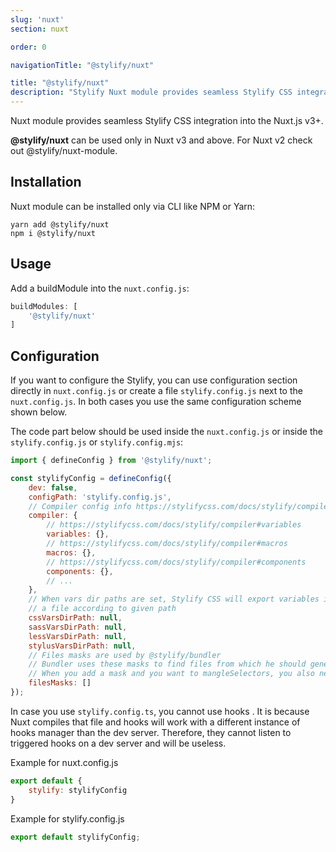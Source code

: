 ```yaml
---
slug: 'nuxt'
section: nuxt

order: 0

navigationTitle: "@stylify/nuxt"

title: "@stylify/nuxt"
description: "Stylify Nuxt module provides seamless Stylify CSS integration into the Nuxt.js v3+."
---
```


Nuxt module provides seamless Stylify CSS integration into the Nuxt.js v3+.

<stack-blitz-link link="stylify-nuxt3"></stack-blitz-link>

<note>
	<strong>@stylify/nuxt</strong> can be used only in Nuxt v3 and above. For Nuxt v2 check out <nuxt-link to="/docs/nuxt-module">@stylify/nuxt-module</nuxt-link>.
</note>

## Installation

Nuxt module can be installed only via CLI like NPM or Yarn:

```
yarn add @stylify/nuxt
npm i @stylify/nuxt
```

## Usage

Add a buildModule into the `nuxt.config.js`:
```js
buildModules: [
	'@stylify/nuxt'
]
```

## Configuration

If you want to configure the Stylify, you can use configuration section directly in `nuxt.config.js` or create a file `stylify.config.js` next to the `nuxt.config.js`. In both cases you use the same configuration scheme shown below.

The code part below should be used inside the `nuxt.config.js` or inside the `stylify.config.js` or `stylify.config.mjs`:

```js
import { defineConfig } from '@stylify/nuxt';

const stylifyConfig = defineConfig({
	dev: false,
	configPath: 'stylify.config.js',
	// Compiler config info https://stylifycss.com/docs/stylify/compiler#configuration
	compiler: {
		// https://stylifycss.com/docs/stylify/compiler#variables
		variables: {},
		// https://stylifycss.com/docs/stylify/compiler#macros
		macros: {},
		// https://stylifycss.com/docs/stylify/compiler#components
		components: {},
		// ...
	},
	// When vars dir paths are set, Stylify CSS will export variables into
	// a file according to given path
	cssVarsDirPath: null,
	sassVarsDirPath: null,
	lessVarsDirPath: null,
	stylusVarsDirPath: null,
	// Files masks are used by @stylify/bundler
	// Bundler uses these masks to find files from which he should generate CSS
	// When you add a mask and you want to mangleSelectors, you also need to add appropriate loader. See below
	filesMasks: []
});
```

<note>
In case you use <code>stylify.config.ts</code>, you cannot use <nuxt-link to="/docs/stylify/compiler#hooks">hooks </nuxt-link>. It is because Nuxt compiles that file and hooks will work with a different instance of hooks manager than the dev server. Therefore, they cannot listen to triggered hooks on a dev server and will be useless.
</note>

Example for nuxt.config.js
```js
export default {
	stylify: stylifyConfig
}
```

Example for stylify.config.js
```js
export default stylifyConfig;
```
